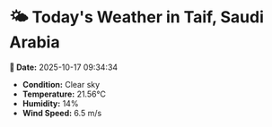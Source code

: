 # 🌤️ Today's Weather in Taif, Saudi Arabia

**📅 Date:** 2025-10-17 09:34:34

- **Condition:** Clear sky
- **Temperature:** 21.56°C
- **Humidity:** 14%
- **Wind Speed:** 6.5 m/s
